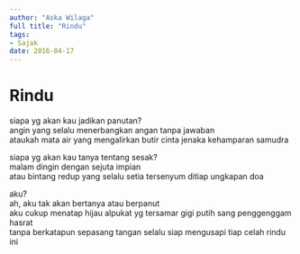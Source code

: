 ```yaml
---
author: "Aska Wilaga"
full title: "Rindu"
tags:
- Sajak
date: 2016-04-17
---
```


# Rindu

siapa yg akan kau jadikan panutan?  
angin yang selalu menerbangkan angan tanpa jawaban  
ataukah mata air yang mengalirkan butir cinta jenaka kehamparan samudra

siapa yg akan kau tanya tentang sesak?  
malam dingin dengan sejuta impian  
atau bintang redup yang selalu setia tersenyum ditiap ungkapan doa

aku?  
ah, aku tak akan bertanya atau berpanut  
aku cukup menatap hijau alpukat yg tersamar gigi putih sang penggenggam hasrat  
tanpa berkatapun sepasang tangan selalu siap mengusapi tiap celah rindu ini